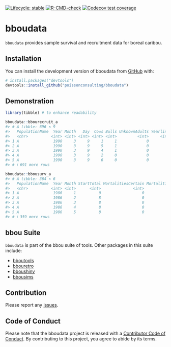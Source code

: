 
<!-- badges: start -->

[![Lifecycle:
stable](https://img.shields.io/badge/lifecycle-stable-brightgreen.svg)](https://lifecycle.r-lib.org/articles/stages.html#stable)
[![R-CMD-check](https://github.com/poissonconsulting/bboudata/actions/workflows/R-CMD-check.yaml/badge.svg)](https://github.com/poissonconsulting/bboudata/actions/workflows/R-CMD-check.yaml)
[![Codecov test
coverage](https://codecov.io/gh/poissonconsulting/bboudata/branch/main/graph/badge.svg)](https://app.codecov.io/gh/poissonconsulting/bboudata?branch=main)
<!-- badges: end -->

# bboudata

`bboudata` provides sample survival and recruitment data for boreal
caribou.

## Installation

You can install the development version of bboudata from
[GitHub](https://github.com/poissonconsulting/bboudata) with:

``` r
# install.packages("devtools")
devtools::install_github("poissonconsulting/bboudata")
```

## Demonstration

``` r
library(tibble) # to enhance readability

bboudata::bbourecruit_a
#> # A tibble: 696 × 9
#>   PopulationName  Year Month   Day  Cows Bulls UnknownAdults Yearlings Calves
#>   <chr>          <int> <int> <int> <int> <int>         <int>     <int>  <int>
#> 1 A               1990     3     9     1     1             0         0      0
#> 2 A               1990     3     9     5     1             0         0      0
#> 3 A               1990     3     9     4     1             0         0      0
#> 4 A               1990     3     9     2     0             0         0      0
#> 5 A               1990     3     9     6     0             0         0      0
#> # ℹ 691 more rows

bboudata::bbousurv_a
#> # A tibble: 364 × 6
#>   PopulationName  Year Month StartTotal MortalitiesCertain MortalitiesUncertain
#>   <chr>          <int> <int>      <int>              <int>                <int>
#> 1 A               1986     1          0                  0                    0
#> 2 A               1986     2          8                  0                    0
#> 3 A               1986     3          8                  0                    0
#> 4 A               1986     4          8                  0                    0
#> 5 A               1986     5          8                  0                    0
#> # ℹ 359 more rows
```

## bbou Suite

`bboudata` is part of the bbou suite of tools. Other packages in this
suite include:

- [bboutools](https://github.com/poissonconsulting/bboutools)
- [bbouretro](https://github.com/poissonconsulting/bbouretro)
- [bboushiny](https://github.com/poissonconsulting/bboushiny)
- [bbousims](https://github.com/poissonconsulting/bbousims)

## Contribution

Please report any
[issues](https://github.com/poissonconsulting/bboudata/issues).

## Code of Conduct

Please note that the bboudata project is released with a [Contributor
Code of
Conduct](https://contributor-covenant.org/version/2/1/CODE_OF_CONDUCT.html).
By contributing to this project, you agree to abide by its terms.
